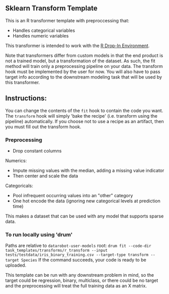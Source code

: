 ## Sklearn Transform Template

This is an R transformer template with preproccessing that:
- Handles categorical variables
- Handles numeric variables

This transformer is intended to work with the [R Drop-In Environment](../../../public_dropin_environments/r_lang/).

Note that transformers differ from custom models in that the end product is not a trained model, but a transformation of the dataset.
As such, the fit method will train only a preprocessing pipeline on your data. The transform hook must be implemented by the user for now.
You will also have to pass target info according to the downstream modeling task that will be used by this transformer.

## Instructions:
You can change the contents of the `fit` hook to contain the code you want. The `transform` hook will simply 'bake the recipe'
(i.e. transform using the pipeline) automatically. If you choose not to use a recipe as an artifact, then you must fill out the
transform hook.


### Preprocessing
- Drop constant columns

Numerics:
- Impute missing values with the median, adding a missing value indicator
- Then center and scale the data

Categoricals:
- Pool infrequent occurring values into an "other" category
- One hot encode the data (ignoring new categorical levels at prediction time)

This makes a dataset that can be used with any model that supports sparse data.

### To run locally using 'drum'
Paths are relative to `datarobot-user-models` root:
`drum fit --code-dir task_templates/transforms/r_transform --input tests/testdata/iris_binary_training.csv --target-type transform --target Species`
If the command succeeds, your code is ready to be uploaded. 

This template can be run with any downstream problem in mind, so the target could be regression, binary, multiclass, or 
there could be no target and the preprocessing will treat the full training data as an X matrix.
